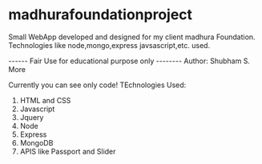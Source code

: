 # madhurafoundationproject
Small WebApp developed and designed for my client madhura Foundation. Technologies like node,mongo,express javsascript,etc. used.

------ Fair Use for educational purpose only --------
Author: Shubham S. More

Currently you can see only code!
TEchnologies Used:
1. HTML and CSS
2. Javascript
3. Jquery
4. Node
5. Express
6. MongoDB
7. APIS like Passport and Slider
